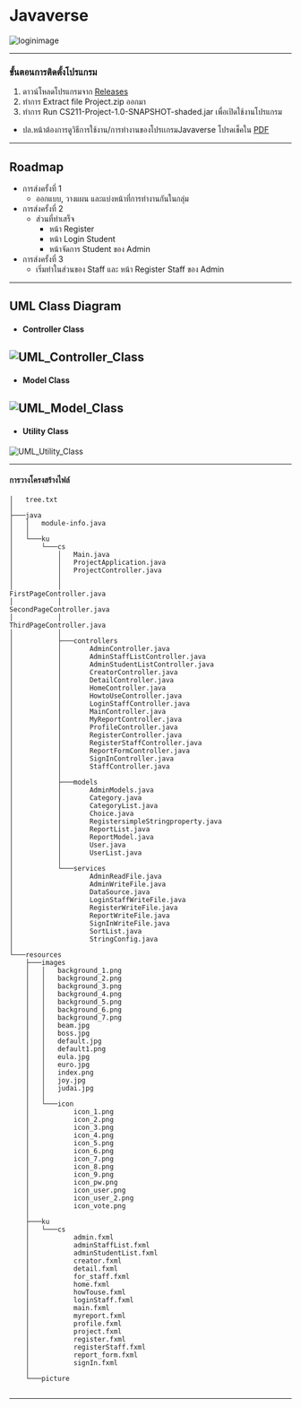 # Javaverse
![loginimage](image_ReadMe/Login.png)

---

### ขั้นตอนการติดตั้งโปรแกรม
1. ดาวน์โหลดโปรแกรมจาก [Releases](https://github.com/CS211-651/project211-javaverse/releases/)
2. ทำการ Extract file Project.zip ออกมา
3. ทำการ Run CS211-Project-1.0-SNAPSHOT-shaded.jar เพื่อเปิดใช้งานโปรแกรม
- ปล.หน้าต้องการดูวิธีการใช้งาน/การทำงานของโปรเเกรมJavaverse โปรดเช็คใน [PDF](วิธีการใช้งานโปรแกรมjavaverse.pdf)

---

## Roadmap
- การส่งครั้งที่ 1
	- ออกแบบ, วางแผน และแบ่งหน้าที่การทำงานกันในกลุ่ม
- การส่งครั้งที่ 2
	- ส่วนที่ทำเสร็จ
		- หน้า Register
		- หน้า Login Student 
		- หน้าจัดการ Student ของ Admin
- การส่งครั้งที่ 3
	- เริ่มทำในส่วนของ Staff และ หน้า Register Staff ของ Admin 
---
## UML Class Diagram

- #### Controller Class
![UML_Controller_Class](UML_Controller_Class.png)
---
- #### Model Class
![UML_Model_Class](UML_Model_Class.png)
---
- #### Utility Class
![UML_Utility_Class](UML_Utility_Class.png)

---
#### การวางโครงสร้างไฟล์
```
│   tree.txt
│   
├───java
│   │   module-info.java
│   │   
│   └───ku
│       └───cs
│           │   Main.java
│           │   ProjectApplication.java
│           │   ProjectController.java
│           │   
│           │                                      FirstPageController.java
│           │                                      SecondPageController.java
│           │                                      ThirdPageController.java
│           │                               
│           ├───controllers
│           │       AdminController.java
│           │       AdminStaffListController.java
│           │       AdminStudentListController.java
│           │       CreatorController.java
│           │       DetailController.java
│           │       HomeController.java
│           │       HowtoUseController.java
│           │       LoginStaffController.java
│           │       MainController.java
│           │       MyReportController.java
│           │       ProfileController.java
│           │       RegisterController.java
│           │       RegisterStaffController.java
│           │       ReportFormController.java
│           │       SignInController.java
│           │       StaffController.java
│           │       
│           ├───models
│           │       AdminModels.java
│           │       Category.java
│           │       CategoryList.java
│           │       Choice.java
│           │       RegistersimpleStringproperty.java
│           │       ReportList.java
│           │       ReportModel.java
│           │       User.java
│           │       UserList.java
│           │       
│           └───services
│                   AdminReadFile.java
│                   AdminWriteFile.java
│                   DataSource.java
│                   LoginStaffWriteFile.java
│                   RegisterWriteFile.java
│                   ReportWriteFile.java
│                   SignInWriteFile.java
│                   SortList.java
│                   StringConfig.java
│                   
└───resources
    ├───images
    │   │   background_1.png
    │   │   background_2.png
    │   │   background_3.png
    │   │   background_4.png
    │   │   background_5.png
    │   │   background_6.png
    │   │   background_7.png
    │   │   beam.jpg
    │   │   boss.jpg
    │   │   default.jpg
    │   │   default1.png
    │   │   eula.jpg
    │   │   euro.jpg
    │   │   index.png
    │   │   joy.jpg
    │   │   judai.jpg
    │   │   
    │   └───icon
    │           icon_1.png
    │           icon_2.png
    │           icon_3.png
    │           icon_4.png
    │           icon_5.png
    │           icon_6.png
    │           icon_7.png
    │           icon_8.png
    │           icon_9.png
    │           icon_pw.png
    │           icon_user.png
    │           icon_user_2.png
    │           icon_vote.png
    │           
    ├───ku
    │   └───cs
    │           admin.fxml
    │           adminStaffList.fxml
    │           adminStudentList.fxml
    │           creator.fxml
    │           detail.fxml
    │           for_staff.fxml
    │           home.fxml
    │           howTouse.fxml
    │           loginStaff.fxml
    │           main.fxml
    │           myreport.fxml
    │           profile.fxml
    │           project.fxml
    │           register.fxml
    │           registerStaff.fxml
    │           report_form.fxml
    │           signIn.fxml
    │           
    └───picture
            
```
---





<!--
Old README.md

CS211 - Project
วิธีทดสอบการ RUN
1. Main 
run Main Class
2. javafx plugin
MVN Clean
javafx -> javafx:run

วิธีสร้าง Jar
MVN Clean
MVN install
file จะอยู่ใน target เป็น shade.jar
-->




 
